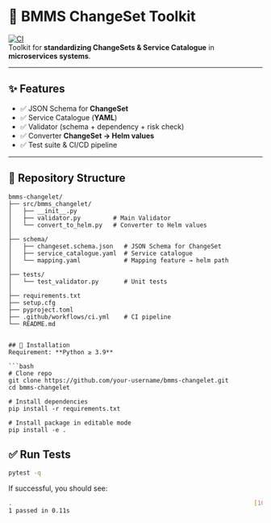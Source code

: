 # 📘 BMMS ChangeSet Toolkit

[![CI](https://github.com/your-username/bmms-changelet/actions/workflows/ci.yml/badge.svg)](https://github.com/your-username/bmms-changelet/actions)  
Toolkit for **standardizing ChangeSets & Service Catalogue** in **microservices systems**.  

---

## ✨ Features
- ✅ JSON Schema for **ChangeSet**  
- ✅ Service Catalogue (**YAML**)  
- ✅ Validator (schema + dependency + risk check)  
- ✅ Converter **ChangeSet → Helm values**  
- ✅ Test suite & CI/CD pipeline  

---

## 📂 Repository Structure
```plaintext
bmms-changelet/
├── src/bmms_changelet/
│   ├── __init__.py
│   ├── validator.py         # Main Validator
│   └── convert_to_helm.py   # Converter to Helm values
│
├── schema/
│   ├── changeset.schema.json   # JSON Schema for ChangeSet
│   ├── service_catalogue.yaml  # Service catalogue
│   └── mapping.yaml            # Mapping feature → helm path
│
├── tests/
│   └── test_validator.py       # Unit tests
│
├── requirements.txt
├── setup.cfg
├── pyproject.toml
├── .github/workflows/ci.yml    # CI pipeline
└── README.md


## 🚀 Installation
Requirement: **Python ≥ 3.9**

```bash
# Clone repo
git clone https://github.com/your-username/bmms-changelet.git
cd bmms-changelet

# Install dependencies
pip install -r requirements.txt

# Install package in editable mode
pip install -e .
```

## ✅ Run Tests
```bash
pytest -q
```
If successful, you should see:
```bash
.                                                                   [100%]
1 passed in 0.11s
```

